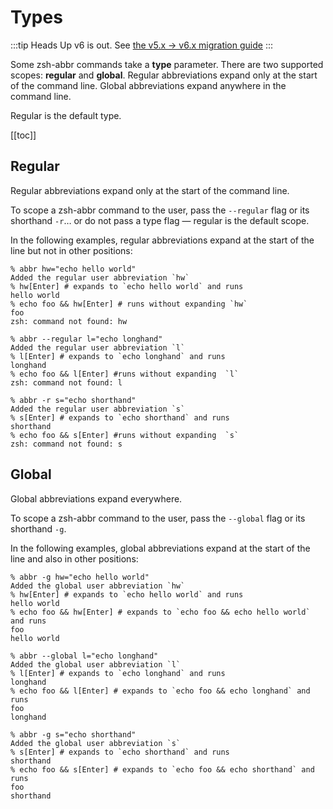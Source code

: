 # Types

:::tip Heads Up
v6 is out. See [the v5.x -> v6.x migration guide](https://zsh-abbr.olets.dev/migrating-between-versions.html#upgrading-from-v5-to-v6)
:::

Some zsh-abbr commands take a **type** parameter. There are two supported scopes: **regular** and **global**. Regular abbreviations expand only at the start of the command line. Global abbreviations expand anywhere in the command line.

Regular is the default type.

[[toc]]

## Regular

Regular abbreviations expand only at the start of the command line.

To scope a zsh-abbr command to the user, pass the `--regular` flag or its shorthand `-r`… or do not pass a type flag — regular is the default scope.

In the following examples, regular abbreviations expand at the start of the line but not in other positions:

```shell{5}:no-line-numbers
% abbr hw="echo hello world"
Added the regular user abbreviation `hw`
% hw[Enter] # expands to `echo hello world` and runs
hello world
% echo foo && hw[Enter] # runs without expanding `hw`
foo
zsh: command not found: hw
```

```shell{5}:no-line-numbers
% abbr --regular l="echo longhand"
Added the regular user abbreviation `l`
% l[Enter] # expands to `echo longhand` and runs
longhand
% echo foo && l[Enter] #runs without expanding  `l`
zsh: command not found: l
```

```shell{5}:no-line-numbers
% abbr -r s="echo shorthand"
Added the regular user abbreviation `s`
% s[Enter] # expands to `echo shorthand` and runs
shorthand
% echo foo && s[Enter] #runs without expanding  `s`
zsh: command not found: s
```

## Global

Global abbreviations expand everywhere.

To scope a zsh-abbr command to the user, pass the `--global` flag or its shorthand `-g`.

In the following examples, global abbreviations expand at the start of the line and also in other positions:


```shell{5}:no-line-numbers
% abbr -g hw="echo hello world"
Added the global user abbreviation `hw`
% hw[Enter] # expands to `echo hello world` and runs
hello world
% echo foo && hw[Enter] # expands to `echo foo && echo hello world` and runs
foo
hello world
```

```shell{5}:no-line-numbers
% abbr --global l="echo longhand"
Added the global user abbreviation `l`
% l[Enter] # expands to `echo longhand` and runs
longhand
% echo foo && l[Enter] # expands to `echo foo && echo longhand` and runs
foo
longhand
```

```shell{5}:no-line-numbers
% abbr -g s="echo shorthand"
Added the global user abbreviation `s`
% s[Enter] # expands to `echo shorthand` and runs
shorthand
% echo foo && s[Enter] # expands to `echo foo && echo shorthand` and runs
foo
shorthand
```
